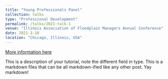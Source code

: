 ```yaml
---
title: "Young Professionals Panel"
collection: talks
type: "Professional Development"
permalink: /talks/2021-talk-1
venue: "Illinois Association of Floodplain Managers Annual Conference"
date: 2021-3-10
location: "Chicago, Illinois, USA"
---
```


[More information here](http://exampleurl.com)

This is a description of your tutorial, note the different field in type. This is a markdown files that can be all markdown-ified like any other post. Yay markdown!
